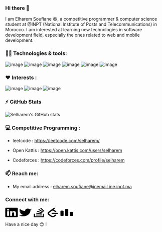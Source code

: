### Hi there 👋

I am Elharem Soufiane 😃, a competitive programmer & computer science student at @INPT (National Institute of Posts and Telecommunications) in Morocco. I am interested at learning new technologies in software development field, especially the ones related to web and mobile development.

### 👨‍💻 Technologies & tools: 

![image](https://user-images.githubusercontent.com/44909504/118011835-f7678400-b33f-11eb-8922-8ce035e533a4.png) 
![image](https://user-images.githubusercontent.com/44909504/118011696-e0c12d00-b33f-11eb-9f8a-10030e9d2d6b.png)
![image](https://user-images.githubusercontent.com/44909504/118011886-064e3680-b340-11eb-8020-8c56446390ac.png)
![image](https://user-images.githubusercontent.com/44909504/118012081-37c70200-b340-11eb-9c16-a62473794d49.png)
![image](https://user-images.githubusercontent.com/44909504/118012145-46adb480-b340-11eb-9619-b3b71c4ab6cd.png)
![image](https://user-images.githubusercontent.com/44909504/118012203-54633a00-b340-11eb-9cc5-6a7081dad7f3.png)

### ❤️ Interests : 
![image](https://user-images.githubusercontent.com/44909504/118012375-7fe62480-b340-11eb-8fce-9fd3a25560c8.png)
![image](https://user-images.githubusercontent.com/44909504/118012425-912f3100-b340-11eb-8651-aa5ea7e22db6.png)
![image](https://user-images.githubusercontent.com/44909504/118012547-b4f27700-b340-11eb-8d74-6a9c8c0f7c06.png)


### ⚡ GitHub Stats
![Selharem's GitHub stats](https://github-readme-stats.vercel.app/api?username=Selharem&show_icons=true&theme=radical)


### 💻 Competitive Programming : 

- leetcode : https://leetcode.com/selharem/

- Open Kattis : https://open.kattis.com/users/selharem

- Codeforces : https://codeforces.com/profile/selharem


### 📫 Reach me: 
  
- My email address : elharem.soufiane@inemail.ine.inpt.ma

### Connect with me: 
<a href="https://www.linkedin.com/in/elharem-soufiane/" target="blank"><img align="center" src="./linkedin.svg" alt="linkedin" height="30" width="40" /></a>
<a href="https://twitter.com/selharem" target="blank"><img align="center" src="./twitter.svg" alt="twitter" height="30" width="40" /></a>
<a href="https://stackoverflow.com/users/13365157/selharem" target="blank"><img align="center" src="./stackoverflow.svg" alt="stackoverflow" height="30" width="40" /></a>
<a href="https://leetcode.com/selharem/" target="blank"><img align="center" src="./leetcode.svg" alt="leetcode" height="30" width="40" /></a>
<a href="https://codeforces.com/profile/selharem" target="blank"><img align="center" src="./codeforces.svg" alt="codeforces" height="30" width="40" /></a>


Have a nice day 😊 !
